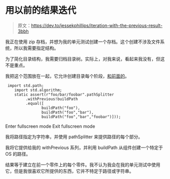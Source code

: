 # 用以前的结果迭代

> 原文：<https://dev.to/jessekphillips/iteration-with-the-previous-result-3bbh>

我正在使用 zip 存档，并想为我的单元测试创建一个存档。这个创建不涉及文件系统，所以我需要指定结构。

为了简化目录结构，我需要归档目录树。实际上，对我来说，看起来我没有，但这不是重点。

我把这个范围放在一起，它允许创建目录每个阶段，[和前面的](https://run.dlang.io/gist/JesseKPhillips/9fe592976261db05c7a83d4d631f74ef?compiler=dmd&args=-unittest%20-MAIN)。

```
 import std.path;
    import std.algorithm;
    static assert(r"foo/bar/foobar".pathSplitter
         .withPrevious!buildPath
         .equal([
                buildPath("foo"),
                buildPath("foo","bar"),
                buildPath("foo","bar","foobar")])); 
```

Enter fullscreen mode Exit fullscreen mode

我将路径指定为字符串，并使用 pathSplitter 来提供路径的每个部分。

我将它提供给我的 withPrevious 系列，并利用 buildPath 从组件创建一个特定于 OS 的路径。

结果等于建立在前一个零件上的每个零件。我不认为我会在我的单元测试中使用它，但是我很喜欢它所提供的东西，它并不特定于路径或字符串。